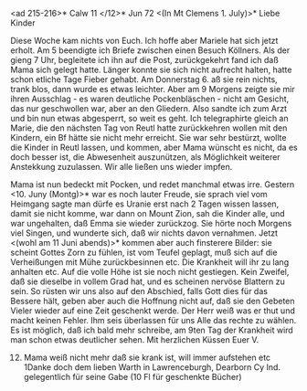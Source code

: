 <ad 215-216>* Calw 11 </12>* Jun 72
 <(In Mt Clemens 1. July)>*
Liebe Kinder

Diese Woche kam nichts von Euch. Ich hoffe aber Mariele hat sich jetzt erholt. Am 5 beendigte ich Briefe zwischen einen Besuch Köllners. Als der gieng 7 Uhr, begleitete ich ihn auf die Post, zurückgekehrt fand ich daß Mama sich gelegt hatte. Länger konnte sie sich nicht aufrecht halten, hatte schon etliche Tage Fieber gehabt. Am Donnerstag 6. aß sie rein nichts, trank blos, dann wurde es etwas leichter. Aber am 9 Morgens zeigte sie mir ihren Ausschlag - es waren deutliche Pockenbläschen - nicht am Gesicht, das nur geschwollen war, aber an den Gliedern. Also sandte ich zum Arzt und bin nun etwas abgesperrt, so weit es geht. Ich telegraphirte gleich an Marie, die den nächsten Tag von Reutl hatte zurückkehren wollen mit den Kindern, ein Bf hätte sie nicht mehr erreicht. Sie war sehr bestürzt, wollte die Kinder in Reutl lassen, und kommen, aber Mama wünscht es nicht, da es doch besser ist, die Abwesenheit auszunützen, als Möglichkeit weiterer Anstekkung zuzulassen. Wir alle ließen uns wieder impfen.

Mama ist nun bedeckt mit Pocken, und redet manchmal etwas irre. Gestern <10. Juny (Montg)>* war es noch lauter Freude, sie sprach viel vom Heimgang sagte man dürfe es Uranie erst nach 2 Tagen wissen lassen, damit sie nicht komme, war dann on Mount Zion, sah die Kinder alle, und war ungehalten, daß Emma sie wieder zurückzog. Sie hörte noch Morgens viel Singen, und wunderte sich, daß wir nichts davon vernahmen. Jetzt <(wohl am 11 Juni abends)>* kommen aber auch finsterere Bilder: sie scheint Gottes Zorn zu fühlen, ist vom Teufel geplagt, muß sich auf die Verheißungen mit Mühe zurückbesinnen etc. Die Krankheit will ihr zu lang anhalten etc. Auf die volle Höhe ist sie noch nicht gestiegen. Kein Zweifel, daß sie dieselbe in vollem Grad hat, und es scheinen nervöse Blattern zu sein. So rüsten wir uns also auf den Abschied, falls Gott dies für das Bessere hält, geben aber auch die Hoffnung nicht auf, daß sie den Gebeten Vieler wieder auf eine Zeit geschenkt werde. Der Herr weiß was er thut und macht keinen Fehler. Ihm seis überlassen für uns Alle das rechte zu wählen. Es ist möglich, daß ich bald mehr schreibe, am 9ten Tag der Krankheit wird man schon etwas deutlicher sehen. Mit herzlichen Küssen
 Euer V.

12. Mama weiß nicht mehr daß sie krank ist, will immer aufstehen etc 
1Danke doch dem lieben Warth in Lawrenceburgh, Dearborn Cy Ind. gelegentlich für seine Gabe (10 Fl für geschenkte Bücher)
